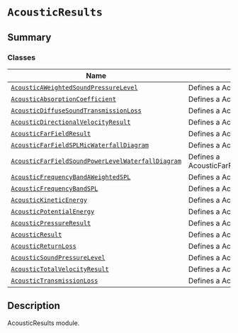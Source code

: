 # `AcousticResults`

<a id="summary"></a>

## Summary

### Classes

| Name | Description |
|---------------------------------------------------------------------------------------------------------------------------------------------------------------------------------------------------------------------------------------------|------------------------------------------------------------|
| [`AcousticAWeightedSoundPressureLevel`](AcousticAWeightedSoundPressureLevel.md#ansys.mechanical.stubs.v241.Ansys.ACT.Automation.Mechanical.Results.AcousticResults.AcousticAWeightedSoundPressureLevel)                                     | Defines a AcousticAWeightedSoundPressureLevel.             |
| [`AcousticAbsorptionCoefficient`](AcousticAbsorptionCoefficient.md#ansys.mechanical.stubs.v241.Ansys.ACT.Automation.Mechanical.Results.AcousticResults.AcousticAbsorptionCoefficient)                                                       | Defines a AcousticAbsorptionCoefficient.                   |
| [`AcousticDiffuseSoundTransmissionLoss`](AcousticDiffuseSoundTransmissionLoss.md#ansys.mechanical.stubs.v241.Ansys.ACT.Automation.Mechanical.Results.AcousticResults.AcousticDiffuseSoundTransmissionLoss)                                  | Defines a AcousticDiffuseSoundTransmissionLoss.            |
| [`AcousticDirectionalVelocityResult`](AcousticDirectionalVelocityResult.md#ansys.mechanical.stubs.v241.Ansys.ACT.Automation.Mechanical.Results.AcousticResults.AcousticDirectionalVelocityResult)                                           | Defines a AcousticDirectionalVelocityResult.               |
| [`AcousticFarFieldResult`](AcousticFarFieldResult.md#ansys.mechanical.stubs.v241.Ansys.ACT.Automation.Mechanical.Results.AcousticResults.AcousticFarFieldResult)                                                                            | Defines a AcousticFarFieldResult.                          |
| [`AcousticFarFieldSPLMicWaterfallDiagram`](AcousticFarFieldSPLMicWaterfallDiagram.md#ansys.mechanical.stubs.v241.Ansys.ACT.Automation.Mechanical.Results.AcousticResults.AcousticFarFieldSPLMicWaterfallDiagram)                            | Defines a AcousticFarFieldSPLMicWaterfallDiagram.          |
| [`AcousticFarFieldSoundPowerLevelWaterfallDiagram`](AcousticFarFieldSoundPowerLevelWaterfallDiagram.md#ansys.mechanical.stubs.v241.Ansys.ACT.Automation.Mechanical.Results.AcousticResults.AcousticFarFieldSoundPowerLevelWaterfallDiagram) | Defines a AcousticFarFieldSoundPowerLevelWaterfallDiagram. |
| [`AcousticFrequencyBandAWeightedSPL`](AcousticFrequencyBandAWeightedSPL.md#ansys.mechanical.stubs.v241.Ansys.ACT.Automation.Mechanical.Results.AcousticResults.AcousticFrequencyBandAWeightedSPL)                                           | Defines a AcousticFrequencyBandAWeightedSPL.               |
| [`AcousticFrequencyBandSPL`](AcousticFrequencyBandSPL.md#ansys.mechanical.stubs.v241.Ansys.ACT.Automation.Mechanical.Results.AcousticResults.AcousticFrequencyBandSPL)                                                                      | Defines a AcousticFrequencyBandSPL.                        |
| [`AcousticKineticEnergy`](AcousticKineticEnergy.md#ansys.mechanical.stubs.v241.Ansys.ACT.Automation.Mechanical.Results.AcousticResults.AcousticKineticEnergy)                                                                               | Defines a AcousticKineticEnergy.                           |
| [`AcousticPotentialEnergy`](AcousticPotentialEnergy.md#ansys.mechanical.stubs.v241.Ansys.ACT.Automation.Mechanical.Results.AcousticResults.AcousticPotentialEnergy)                                                                         | Defines a AcousticPotentialEnergy.                         |
| [`AcousticPressureResult`](AcousticPressureResult.md#ansys.mechanical.stubs.v241.Ansys.ACT.Automation.Mechanical.Results.AcousticResults.AcousticPressureResult)                                                                            | Defines a AcousticPressureResult.                          |
| [`AcousticResult`](AcousticResult.md#ansys.mechanical.stubs.v241.Ansys.ACT.Automation.Mechanical.Results.AcousticResults.AcousticResult)                                                                                                    | Defines a AcousticResult.                                  |
| [`AcousticReturnLoss`](AcousticReturnLoss.md#ansys.mechanical.stubs.v241.Ansys.ACT.Automation.Mechanical.Results.AcousticResults.AcousticReturnLoss)                                                                                        | Defines a AcousticReturnLoss.                              |
| [`AcousticSoundPressureLevel`](AcousticSoundPressureLevel.md#ansys.mechanical.stubs.v241.Ansys.ACT.Automation.Mechanical.Results.AcousticResults.AcousticSoundPressureLevel)                                                                | Defines a AcousticSoundPressureLevel.                      |
| [`AcousticTotalVelocityResult`](AcousticTotalVelocityResult.md#ansys.mechanical.stubs.v241.Ansys.ACT.Automation.Mechanical.Results.AcousticResults.AcousticTotalVelocityResult)                                                             | Defines a AcousticTotalVelocityResult.                     |
| [`AcousticTransmissionLoss`](AcousticTransmissionLoss.md#ansys.mechanical.stubs.v241.Ansys.ACT.Automation.Mechanical.Results.AcousticResults.AcousticTransmissionLoss)                                                                      | Defines a AcousticTransmissionLoss.                        |

<a id="description"></a>

## Description

AcousticResults module.

<!-- !! processed by numpydoc !! -->

